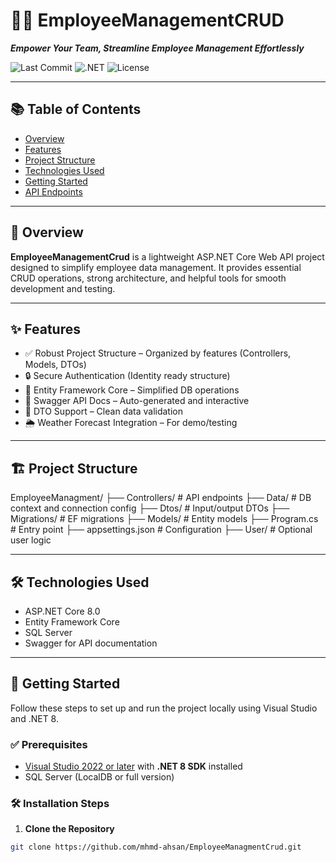 # 👨‍💼  EmployeeManagementCRUD

_**Empower Your Team, Streamline Employee Management Effortlessly**_

![Last Commit](https://img.shields.io/github/last-commit/mhmd-ahsan/EmployeeManagmentCrud)
![.NET](https://img.shields.io/badge/.NET-8.0-blue)
![License](https://img.shields.io/badge/license-MIT-green)

---

## 📚 Table of Contents

- [Overview](#-overview)
- [Features](#-features)
- [Project Structure](#-project-structure)
- [Technologies Used](#-technologies-used)
- [Getting Started](#-getting-started)
- [API Endpoints](#-api-endpoints)

---

## 📖 Overview

**EmployeeManagementCrud** is a lightweight ASP.NET Core Web API project designed to simplify employee data management. It provides essential CRUD operations, strong architecture, and helpful tools for smooth development and testing.

---

## ✨ Features

- ✅ Robust Project Structure – Organized by features (Controllers, Models, DTOs)
- 🔒 Secure Authentication (Identity ready structure)
- 💾 Entity Framework Core – Simplified DB operations
- 📘 Swagger API Docs – Auto-generated and interactive
- 📨 DTO Support – Clean data validation
- 🌦️ Weather Forecast Integration – For demo/testing

---

## 🏗 Project Structure

EmployeeManagment/
├── Controllers/ # API endpoints
├── Data/ # DB context and connection config
├── Dtos/ # Input/output DTOs
├── Migrations/ # EF migrations
├── Models/ # Entity models
├── Program.cs # Entry point
├── appsettings.json # Configuration
├── User/ # Optional user logic

---
## 🛠️ Technologies Used


- ASP.NET Core 8.0
- Entity Framework Core
- SQL Server
- Swagger for API documentation
---
## 🚀 Getting Started

Follow these steps to set up and run the project locally using Visual Studio and .NET 8.

### ✅ Prerequisites

- [Visual Studio 2022 or later](https://visualstudio.microsoft.com/) with **.NET 8 SDK** installed
- SQL Server (LocalDB or full version)

### 🛠 Installation Steps

1. **Clone the Repository**

```bash
git clone https://github.com/mhmd-ahsan/EmployeeManagmentCrud.git
